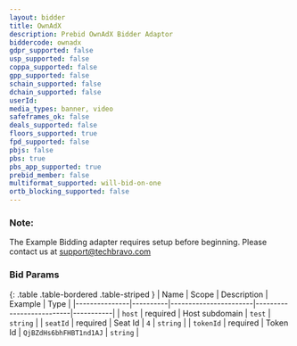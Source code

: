 ```yaml
---
layout: bidder
title: OwnAdX
description: Prebid OwnAdX Bidder Adaptor
biddercode: ownadx
gdpr_supported: false
usp_supported: false
coppa_supported: false
gpp_supported: false
schain_supported: false
dchain_supported: false
userId:
media_types: banner, video
safeframes_ok: false
deals_supported: false
floors_supported: true
fpd_supported: false
pbjs: false
pbs: true
pbs_app_supported: true
prebid_member: false
multiformat_supported: will-bid-on-one
ortb_blocking_supported: false
---
```


### Note:

The Example Bidding adapter requires setup before beginning. Please contact us at support@techbravo.com

### Bid Params

{: .table .table-bordered .table-striped }
| Name          | Scope    | Description           | Example                  | Type      |
|---------------|----------|-----------------------|--------------------------|-----------|
| `host`        | required | Host subdomain             | `test`                   | `string`  |
| `seatId`      | required | Seat Id               | `4`                      | `string`  |
| `tokenId`     | required | Token Id              | `QjBZdHs6bhFHBT1nd1AJ`   | `string`  |
